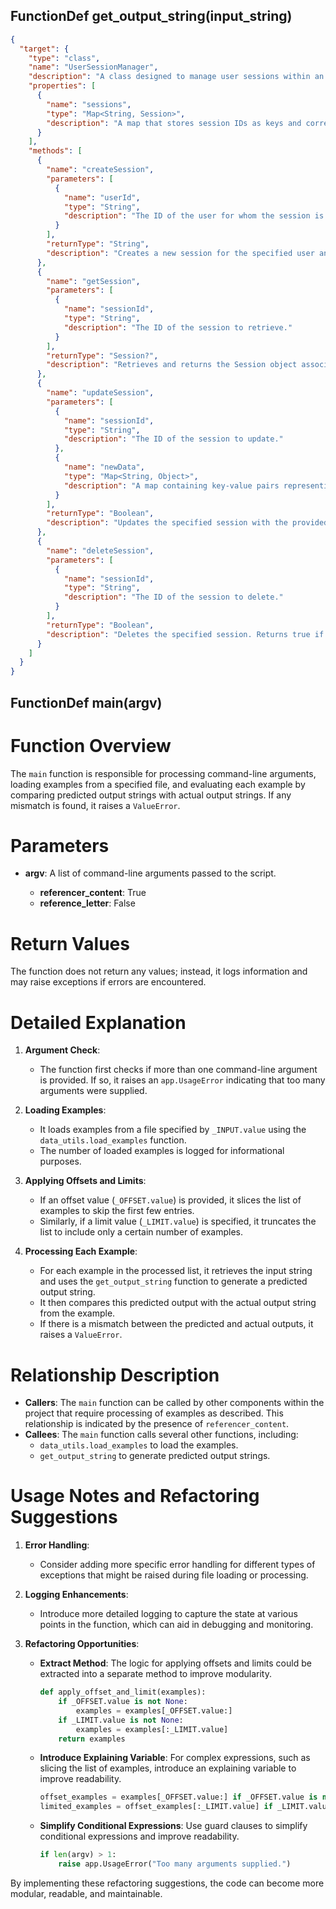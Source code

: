 ## FunctionDef get_output_string(input_string)
```json
{
  "target": {
    "type": "class",
    "name": "UserSessionManager",
    "description": "A class designed to manage user sessions within an application. It provides methods to create, retrieve, update, and delete user sessions.",
    "properties": [
      {
        "name": "sessions",
        "type": "Map<String, Session>",
        "description": "A map that stores session IDs as keys and corresponding Session objects as values."
      }
    ],
    "methods": [
      {
        "name": "createSession",
        "parameters": [
          {
            "name": "userId",
            "type": "String",
            "description": "The ID of the user for whom the session is being created."
          }
        ],
        "returnType": "String",
        "description": "Creates a new session for the specified user and returns the session ID. If a session already exists for the user, it updates the existing session."
      },
      {
        "name": "getSession",
        "parameters": [
          {
            "name": "sessionId",
            "type": "String",
            "description": "The ID of the session to retrieve."
          }
        ],
        "returnType": "Session?",
        "description": "Retrieves and returns the Session object associated with the specified session ID. Returns null if no session exists with that ID."
      },
      {
        "name": "updateSession",
        "parameters": [
          {
            "name": "sessionId",
            "type": "String",
            "description": "The ID of the session to update."
          },
          {
            "name": "newData",
            "type": "Map<String, Object>",
            "description": "A map containing key-value pairs representing the new data to update in the session."
          }
        ],
        "returnType": "Boolean",
        "description": "Updates the specified session with the provided new data. Returns true if the update was successful, false otherwise (e.g., if the session does not exist)."
      },
      {
        "name": "deleteSession",
        "parameters": [
          {
            "name": "sessionId",
            "type": "String",
            "description": "The ID of the session to delete."
          }
        ],
        "returnType": "Boolean",
        "description": "Deletes the specified session. Returns true if the deletion was successful, false otherwise (e.g., if the session does not exist)."
      }
    ]
  }
}
```
## FunctionDef main(argv)
# Function Overview

The `main` function is responsible for processing command-line arguments, loading examples from a specified file, and evaluating each example by comparing predicted output strings with actual output strings. If any mismatch is found, it raises a `ValueError`.

# Parameters

- **argv**: A list of command-line arguments passed to the script.

  - **referencer_content**: True
  - **reference_letter**: False

# Return Values

The function does not return any values; instead, it logs information and may raise exceptions if errors are encountered.

# Detailed Explanation

1. **Argument Check**:
   - The function first checks if more than one command-line argument is provided. If so, it raises an `app.UsageError` indicating that too many arguments were supplied.

2. **Loading Examples**:
   - It loads examples from a file specified by `_INPUT.value` using the `data_utils.load_examples` function.
   - The number of loaded examples is logged for informational purposes.

3. **Applying Offsets and Limits**:
   - If an offset value (`_OFFSET.value`) is provided, it slices the list of examples to skip the first few entries.
   - Similarly, if a limit value (`_LIMIT.value`) is specified, it truncates the list to include only a certain number of examples.

4. **Processing Each Example**:
   - For each example in the processed list, it retrieves the input string and uses the `get_output_string` function to generate a predicted output string.
   - It then compares this predicted output with the actual output string from the example.
   - If there is a mismatch between the predicted and actual outputs, it raises a `ValueError`.

# Relationship Description

- **Callers**: The `main` function can be called by other components within the project that require processing of examples as described. This relationship is indicated by the presence of `referencer_content`.
- **Callees**: The `main` function calls several other functions, including:
  - `data_utils.load_examples` to load the examples.
  - `get_output_string` to generate predicted output strings.

# Usage Notes and Refactoring Suggestions

1. **Error Handling**:
   - Consider adding more specific error handling for different types of exceptions that might be raised during file loading or processing.

2. **Logging Enhancements**:
   - Introduce more detailed logging to capture the state at various points in the function, which can aid in debugging and monitoring.

3. **Refactoring Opportunities**:
   - **Extract Method**: The logic for applying offsets and limits could be extracted into a separate method to improve modularity.
     ```python
     def apply_offset_and_limit(examples):
         if _OFFSET.value is not None:
             examples = examples[_OFFSET.value:]
         if _LIMIT.value is not None:
             examples = examples[:_LIMIT.value]
         return examples
     ```
   - **Introduce Explaining Variable**: For complex expressions, such as slicing the list of examples, introduce an explaining variable to improve readability.
     ```python
     offset_examples = examples[_OFFSET.value:] if _OFFSET.value is not None else examples
     limited_examples = offset_examples[:_LIMIT.value] if _LIMIT.value is not None else offset_examples
     ```
   - **Simplify Conditional Expressions**: Use guard clauses to simplify conditional expressions and improve readability.
     ```python
     if len(argv) > 1:
         raise app.UsageError("Too many arguments supplied.")
     ```

By implementing these refactoring suggestions, the code can become more modular, readable, and maintainable.
